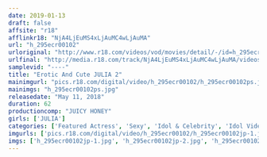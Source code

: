 ```yaml
---
date: 2019-01-13
draft: false
affsite: "r18"
afflinkr18: "NjA4LjEuMS4xLjAuMC4wLjAuMA"
url: "h_295ecr00102"
urloriginal: "http://www.r18.com/videos/vod/movies/detail/-/id=h_295ecr00102"
urlfinal: "http://media.r18.com/track/NjA4LjEuMS4xLjAuMC4wLjAuMA/videos/vod/movies/detail/-/id=h_295ecr00102"
samplevid: "----"
title: "Erotic And Cute JULIA 2"
mainimgurl: "pics.r18.com/digital/video/h_295ecr00102/h_295ecr00102ps.jpg"
mainimgs: "h_295ecr00102ps.jpg"
releasedate: "May 11, 2018"
duration: 62
productioncomp: "JUICY HONEY"
girls: ['JULIA']
categories: ['Featured Actress', 'Sexy', 'Idol & Celebrity', 'Idol Video']
imgurls: ['pics.r18.com/digital/video/h_295ecr00102/h_295ecr00102jp-1.jpg', 'pics.r18.com/digital/video/h_295ecr00102/h_295ecr00102jp-2.jpg', 'pics.r18.com/digital/video/h_295ecr00102/h_295ecr00102jp-3.jpg', 'pics.r18.com/digital/video/h_295ecr00102/h_295ecr00102jp-4.jpg', 'pics.r18.com/digital/video/h_295ecr00102/h_295ecr00102jp-5.jpg', 'pics.r18.com/digital/video/h_295ecr00102/h_295ecr00102jp-6.jpg', 'pics.r18.com/digital/video/h_295ecr00102/h_295ecr00102jp-7.jpg', 'pics.r18.com/digital/video/h_295ecr00102/h_295ecr00102jp-8.jpg', 'pics.r18.com/digital/video/h_295ecr00102/h_295ecr00102jp-9.jpg', 'pics.r18.com/digital/video/h_295ecr00102/h_295ecr00102jp-10.jpg', 'pics.r18.com/digital/video/h_295ecr00102/h_295ecr00102jp-11.jpg', 'pics.r18.com/digital/video/h_295ecr00102/h_295ecr00102jp-12.jpg', 'pics.r18.com/digital/video/h_295ecr00102/h_295ecr00102jp-13.jpg', 'pics.r18.com/digital/video/h_295ecr00102/h_295ecr00102jp-14.jpg', 'pics.r18.com/digital/video/h_295ecr00102/h_295ecr00102jp-15.jpg', 'pics.r18.com/digital/video/h_295ecr00102/h_295ecr00102jp-16.jpg', 'pics.r18.com/digital/video/h_295ecr00102/h_295ecr00102jp-17.jpg', 'pics.r18.com/digital/video/h_295ecr00102/h_295ecr00102jp-18.jpg', 'pics.r18.com/digital/video/h_295ecr00102/h_295ecr00102jp-19.jpg', 'pics.r18.com/digital/video/h_295ecr00102/h_295ecr00102jp-20.jpg']
imgs: ['h_295ecr00102jp-1.jpg', 'h_295ecr00102jp-2.jpg', 'h_295ecr00102jp-3.jpg', 'h_295ecr00102jp-4.jpg', 'h_295ecr00102jp-5.jpg', 'h_295ecr00102jp-6.jpg', 'h_295ecr00102jp-7.jpg', 'h_295ecr00102jp-8.jpg', 'h_295ecr00102jp-9.jpg', 'h_295ecr00102jp-10.jpg', 'h_295ecr00102jp-11.jpg', 'h_295ecr00102jp-12.jpg', 'h_295ecr00102jp-13.jpg', 'h_295ecr00102jp-14.jpg', 'h_295ecr00102jp-15.jpg', 'h_295ecr00102jp-16.jpg', 'h_295ecr00102jp-17.jpg', 'h_295ecr00102jp-18.jpg', 'h_295ecr00102jp-19.jpg', 'h_295ecr00102jp-20.jpg']
---
```

